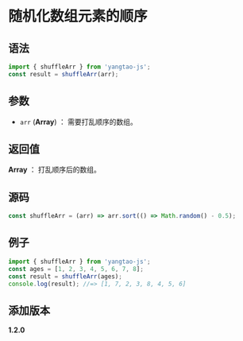 # 随机化数组元素的顺序

## 语法

```js
import { shuffleArr } from 'yangtao-js';
const result = shuffleArr(arr);
```

## 参数

- `arr` (**Array**) ： 需要打乱顺序的数组。

## 返回值

**Array** ： 打乱顺序后的数组。

## 源码

```js
const shuffleArr = (arr) => arr.sort(() => Math.random() - 0.5);
```

## 例子

```js
import { shuffleArr } from 'yangtao-js';
const ages = [1, 2, 3, 4, 5, 6, 7, 8];
const result = shuffleArr(ages);
console.log(result); //=> [1, 7, 2, 3, 8, 4, 5, 6]
```

## 添加版本

**1.2.0**
